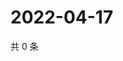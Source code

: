 # 2022-04-17

共 0 条

<!-- BEGIN WEIBO -->
<!-- 最后更新时间 Sun Apr 17 2022 05:13:12 GMT+0800 (China Standard Time) -->

<!-- END WEIBO -->
